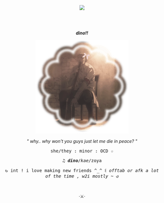 　<p align="center">![](https://komarev.com/ghpvc/?username=DlNOS&label=⚰️&color=b49082)</p>
  
<p align="center"> <br>
<br>
<p align="center">
<i><b>dino!!</b></i>

<p align="center">
<img src="E1583748-06CF-4DAB-B61B-1EB3683E1B4B-min.png">
<p align="center">
<i>" why.. why won't you guys just let me die in peace? "</i> 

<p align="center">
<tt>she/they : minor : OCD ☆</tt> 
<p align="center">
<tt>♫︎ <i><b>dino</b></i>/<i>kae</i>/zoya</tt>
<p align="center">
<tt>↻ int ! i love making new friends ^_^ ꒰ <i>offtab or afk a lot of the time , w2i mostly ~</i> ↺</tt>
<br> 
<br>
<br>
<p align="center"> ‧⚔︎‧
